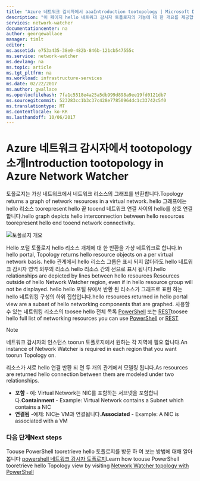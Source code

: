 ```yaml
---
title: "Azure 네트워크 감시자에서 aaaIntroduction tootopology | Microsoft Docs"
description: "이 페이지 hello 네트워크 감시자 토폴로지의 기능에 대 한 개요를 제공합니다."
services: network-watcher
documentationcenter: na
author: georgewallace
manager: timlt
editor: 
ms.assetid: e753a435-38e0-482b-846b-121cb547555c
ms.service: network-watcher
ms.devlang: na
ms.topic: article
ms.tgt_pltfrm: na
ms.workload: infrastructure-services
ms.date: 02/22/2017
ms.author: gwallace
ms.openlocfilehash: 7fa1c5518e4a25a5db999d898a9ee19fd0121db7
ms.sourcegitcommit: 523283cc1b3c37c428e77850964dc1c33742c5f0
ms.translationtype: MT
ms.contentlocale: ko-KR
ms.lasthandoff: 10/06/2017
---
```

# <a name="introduction-tootopology-in-azure-network-watcher"></a><span data-ttu-id="7f2b6-103">Azure 네트워크 감시자에서 tootopology 소개</span><span class="sxs-lookup"><span data-stu-id="7f2b6-103">Introduction tootopology in Azure Network Watcher</span></span>

<span data-ttu-id="7f2b6-104">토폴로지는 가상 네트워크에서 네트워크 리소스의 그래프를 반환합니다.</span><span class="sxs-lookup"><span data-stu-id="7f2b6-104">Topology returns a graph of network resources in a virtual network.</span></span> <span data-ttu-id="7f2b6-105">hello 그래프에는 hello 리소스 toorepresent hello 끝 tooend 네트워크 연결 사이의 hello를 상호 연결 합니다.</span><span class="sxs-lookup"><span data-stu-id="7f2b6-105">hello graph depicts hello interconnection between hello resources toorepresent hello end tooend network connectivity.</span></span>

![토폴로지 개요][1]

<span data-ttu-id="7f2b6-107">Hello 포털 토폴로지 hello 리소스 개체에 대 한 반환을 가상 네트워크로 합니다.</span><span class="sxs-lookup"><span data-stu-id="7f2b6-107">In hello portal, Topology returns hello resource objects on a per virtual network basis.</span></span> <span data-ttu-id="7f2b6-108">hello 관계에서 hello 리소스 그룹은 표시 되지 않더라도 hello 네트워크 감시자 영역 외부의 리소스 hello 리소스 간의 선으로 표시 됩니다.</span><span class="sxs-lookup"><span data-stu-id="7f2b6-108">hello relationships are depicted by lines between hello resources Resources outside of hello Network Watcher region, even if in hello resource group will not be displayed.</span></span> <span data-ttu-id="7f2b6-109">hello hello 포털 뷰에서 반환 된 리소스가 그래프로 표현 하는 hello 네트워킹 구성의 하위 집합입니다.</span><span class="sxs-lookup"><span data-stu-id="7f2b6-109">hello resources returned in hello portal view are a subset of hello networking components that are graphed.</span></span> <span data-ttu-id="7f2b6-110">사용할 수 있는 네트워킹 리소스의 toosee hello 전체 목록 [PowerShell](network-watcher-topology-powershell.md) 또는 [REST](network-watcher-topology-rest.md)</span><span class="sxs-lookup"><span data-stu-id="7f2b6-110">toosee hello full list of networking resources you can use [PowerShell](network-watcher-topology-powershell.md) or [REST](network-watcher-topology-rest.md)</span></span>

> [!NOTE]
> <span data-ttu-id="7f2b6-111">네트워크 감시자의 인스턴스 toorun 토폴로지에서 원하는 각 지역에 필요 합니다.</span><span class="sxs-lookup"><span data-stu-id="7f2b6-111">An instance of Network Watcher is required in each region that you want toorun Topology on.</span></span>

<span data-ttu-id="7f2b6-112">리소스가 서로 hello 연결 반환 되 면 두 개의 관계에서 모델링 됩니다.</span><span class="sxs-lookup"><span data-stu-id="7f2b6-112">As resources are returned hello connection between them are modeled under two relationships.</span></span>

- <span data-ttu-id="7f2b6-113">**포함** - 예: Virtual Network는 NIC를 포함하는 서브넷을 포함합니다.</span><span class="sxs-lookup"><span data-stu-id="7f2b6-113">**Containment** - Example: Virtual Network contains a Subnet which contains a NIC</span></span>
- <span data-ttu-id="7f2b6-114">**연결됨** -예제: NIC는 VM과 연결됩니다.</span><span class="sxs-lookup"><span data-stu-id="7f2b6-114">**Associated** - Example: A NIC is associated with a VM</span></span>

### <a name="next-steps"></a><span data-ttu-id="7f2b6-115">다음 단계</span><span class="sxs-lookup"><span data-stu-id="7f2b6-115">Next steps</span></span>

<span data-ttu-id="7f2b6-116">Toouse PowerShell tooretrieve hello 토폴로지를 방문 하 여 보는 방법에 대해 알아봅니다 [powershell 네트워크 감시자 토폴로지](network-watcher-topology-powershell.md)</span><span class="sxs-lookup"><span data-stu-id="7f2b6-116">Learn how toouse PowerShell tooretrieve hello Topology view by visiting [Network Watcher topology with PowerShell](network-watcher-topology-powershell.md)</span></span>

<!--Image references-->

[1]: ./media/network-watcher-topology-overview/topology.png
